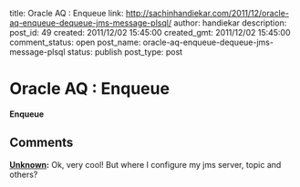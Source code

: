 title: Oracle AQ : Enqueue 
link: http://sachinhandiekar.com/2011/12/oracle-aq-enqueue-dequeue-jms-message-plsql/
author: handiekar
description: 
post_id: 49
created: 2011/12/02 15:45:00
created_gmt: 2011/12/02 15:45:00
comment_status: open
post_name: oracle-aq-enqueue-dequeue-jms-message-plsql
status: publish
post_type: post

# Oracle AQ : Enqueue 

**Enqueue**

## Comments

**[Unknown](#16 "2015-01-24 11:09:40"):** Ok, very cool! But where I configure my jms server, topic and others?

